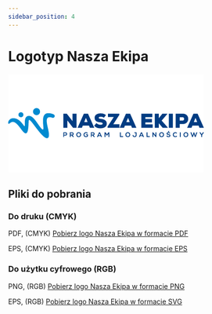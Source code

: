 ```yaml
---
sidebar_position: 4
---
```


# Logotyp Nasza Ekipa

![Logotyp Nasza Ekipa RGB](/img/nasza_ekipa_logo_RGB.png)

## Pliki do pobrania

### Do druku (CMYK)

PDF, (CMYK)
[Pobierz logo Nasza Ekipa w formacie PDF](https://heri.czest.pl/sha_img/logo_naszaekipa/CMYK/naszaekipa_logo_CMYK_PDF.zip)

EPS, (CMYK)
[Pobierz logo Nasza Ekipa w formacie EPS](https://heri.czest.pl/sha_img/logo_naszaekipa/CMYK/naszaekipa_logo_CMYK_EPS.zip)

### Do użytku cyfrowego (RGB)

PNG, (RGB)
[Pobierz logo Nasza Ekipa w formacie PNG](https://heri.czest.pl/sha_img/logo_naszaekipa/RGB/naszaekipa_logo_RGB_PNG.zip)

EPS, (RGB)
[Pobierz logo Nasza Ekipa w formacie SVG](https://heri.czest.pl/sha_img/logo_naszaekipa/RGB/naszaekipa_logo_RGB_SVG.zip)